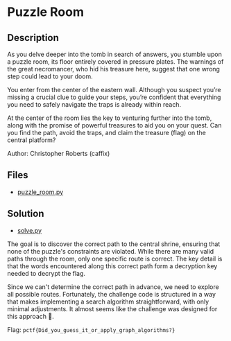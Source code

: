# Puzzle Room

## Description

As you delve deeper into the tomb in search of answers, you stumble upon a puzzle room, its floor entirely covered in pressure plates. The warnings of the great necromancer, who hid his treasure here, suggest that one wrong step could lead to your doom.

You enter from the center of the eastern wall. Although you suspect you’re missing a crucial clue to guide your steps, you’re confident that everything you need to safely navigate the traps is already within reach.

At the center of the room lies the key to venturing further into the tomb, along with the promise of powerful treasures to aid you on your quest. Can you find the path, avoid the traps, and claim the treasure (flag) on the central platform?

Author: Christopher Roberts (caffix)

## Files

* [puzzle_room.py](puzzle_room.py)

## Solution

* [solve.py](solve.py)

The goal is to discover the correct path to the central shrine, ensuring that none of the puzzle's constraints are violated. While there are many valid paths through the room, only one specific route is correct. The key detail is that the words encountered along this correct path form a decryption key needed to decrypt the flag.

Since we can't determine the correct path in advance, we need to explore all possible routes. Fortunately, the challenge code is structured in a way that makes implementing a search algorithm straightforward, with only minimal adjustments. It almost seems like the challenge was designed for this approach 🤔.

Flag: `pctf{Did_you_guess_it_or_apply_graph_algorithms?}`
